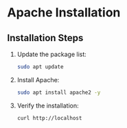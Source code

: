 # Apache Installation

## Installation Steps

1. Update the package list:
   ```bash
   sudo apt update
   ```

2. Install Apache:
   ```bash
   sudo apt install apache2 -y
   ```

3. Verify the installation:
   ```bash
   curl http://localhost
   ```